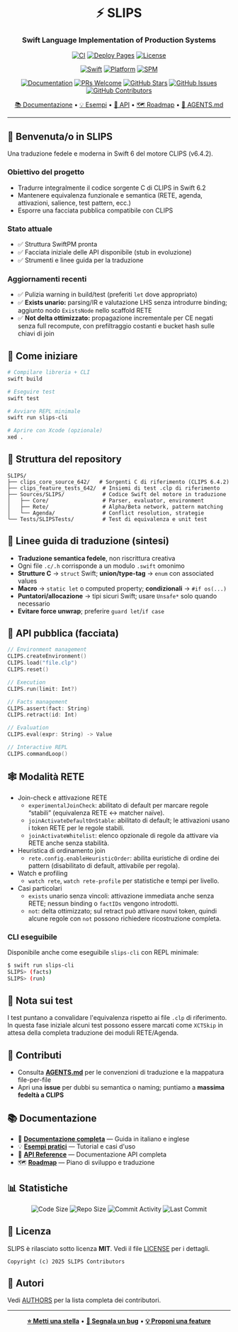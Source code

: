 <div align="center">

# ⚡ SLIPS

### Swift Language Implementation of Production Systems

[![CI](https://img.shields.io/github/actions/workflow/status/gpicchiarelli/SLIPS/ci.yml?branch=main&label=CI&logo=github&logoColor=white)](https://github.com/gpicchiarelli/SLIPS/actions/workflows/ci.yml)
[![Deploy Pages](https://img.shields.io/github/actions/workflow/status/gpicchiarelli/SLIPS/pages.yml?branch=main&label=docs&logo=github&logoColor=white)](https://github.com/gpicchiarelli/SLIPS/actions/workflows/pages.yml)
[![License](https://img.shields.io/github/license/gpicchiarelli/SLIPS?logo=opensourceinitiative&logoColor=white)](LICENSE)

[![Swift](https://img.shields.io/badge/Swift-6.2-FA7343?logo=swift&logoColor=white)](https://swift.org)
[![Platform](https://img.shields.io/badge/platform-macOS%20%7C%20Linux-lightgrey?logo=apple&logoColor=white)](https://github.com/gpicchiarelli/SLIPS)
[![SPM](https://img.shields.io/badge/SPM-compatible-brightgreen?logo=swift&logoColor=white)](https://swift.org/package-manager/)

[![Documentation](https://img.shields.io/badge/docs-online-blue?logo=readthedocs&logoColor=white)](https://gpicchiarelli.github.io/SLIPS/)
[![PRs Welcome](https://img.shields.io/badge/PRs-welcome-brightgreen?logo=github&logoColor=white)](https://github.com/gpicchiarelli/SLIPS/pulls)
[![GitHub Stars](https://img.shields.io/github/stars/gpicchiarelli/SLIPS?style=social)](https://github.com/gpicchiarelli/SLIPS/stargazers)
[![GitHub Issues](https://img.shields.io/github/issues/gpicchiarelli/SLIPS?logo=github&logoColor=white)](https://github.com/gpicchiarelli/SLIPS/issues)
[![GitHub Contributors](https://img.shields.io/github/contributors/gpicchiarelli/SLIPS?logo=github&logoColor=white)](https://github.com/gpicchiarelli/SLIPS/graphs/contributors)

[📚 Documentazione](https://gpicchiarelli.github.io/SLIPS/) • [💡 Esempi](https://gpicchiarelli.github.io/SLIPS/it/examples.html) • [🔧 API](https://gpicchiarelli.github.io/SLIPS/it/api.html) • [🗺️ Roadmap](docs/ROADMAP.md) • [🤝 AGENTS.md](AGENTS.md)

---

</div>

## 🎯 Benvenuta/o in SLIPS

Una traduzione fedele e moderna in Swift 6 del motore CLIPS (v6.4.2).

### Obiettivo del progetto

- Tradurre integralmente il codice sorgente C di CLIPS in Swift 6.2
- Mantenere equivalenza funzionale e semantica (RETE, agenda, attivazioni, salience, test pattern, ecc.)
- Esporre una facciata pubblica compatibile con CLIPS

### Stato attuale

- ✅ Struttura SwiftPM pronta
- ✅ Facciata iniziale delle API disponibile (stub in evoluzione)
- ✅ Strumenti e linee guida per la traduzione

### Aggiornamenti recenti

- ✅ Pulizia warning in build/test (preferiti `let` dove appropriato)
- ✅ **Exists unario:** parsing/IR e valutazione LHS senza introdurre binding; aggiunto nodo `ExistsNode` nello scaffold RETE
- ✅ **Not delta ottimizzato:** propagazione incrementale per CE negati senza full recompute, con prefiltraggio costanti e bucket hash sulle chiavi di join

## 🚀 Come iniziare

```bash
# Compilare libreria + CLI
swift build

# Eseguire test
swift test

# Avviare REPL minimale
swift run slips-cli

# Aprire con Xcode (opzionale)
xed .
```

## 📁 Struttura del repository

```
SLIPS/
├── clips_core_source_642/   # Sorgenti C di riferimento (CLIPS 6.4.2)
├── clips_feature_tests_642/  # Insiemi di test .clp di riferimento
├── Sources/SLIPS/            # Codice Swift del motore in traduzione
│   ├── Core/                 # Parser, evaluator, environment
│   ├── Rete/                 # Alpha/Beta network, pattern matching
│   └── Agenda/               # Conflict resolution, strategie
└── Tests/SLIPSTests/         # Test di equivalenza e unit test
```

## 📖 Linee guida di traduzione (sintesi)

- **Traduzione semantica fedele**, non riscrittura creativa
- Ogni file `.c/.h` corrisponde a un modulo `.swift` omonimo
- **Strutture C** → `struct` Swift; **union/type-tag** → `enum` con associated values
- **Macro** → `static let` o computed property; **condizionali** → `#if os(...)`
- **Puntatori/allocazione** → tipi sicuri Swift; usare `Unsafe*` solo quando necessario
- **Evitare force unwrap**; preferire `guard let`/`if case`

## 🔧 API pubblica (facciata)

```swift
// Environment management
CLIPS.createEnvironment()
CLIPS.load("file.clp")
CLIPS.reset()

// Execution
CLIPS.run(limit: Int?)

// Facts management
CLIPS.assert(fact: String)
CLIPS.retract(id: Int)

// Evaluation
CLIPS.eval(expr: String) -> Value

// Interactive REPL
CLIPS.commandLoop()
```

## 🕸️ Modalità RETE

- Join-check e attivazione RETE
  - `experimentalJoinCheck`: abilitato di default per marcare regole “stabili” (equivalenza RETE ↔ matcher naïve).
  - `joinActivateDefaultOnStable`: abilitato di default; le attivazioni usano i token RETE per le regole stabili.
  - `joinActivateWhitelist`: elenco opzionale di regole da attivare via RETE anche senza stabilità.
- Heuristica di ordinamento join
  - `rete.config.enableHeuristicOrder`: abilita euristiche di ordine dei pattern (disabilitato di default, attivabile per regola).
- Watch e profiling
  - `watch rete`, `watch rete-profile` per statistiche e tempi per livello.
- Casi particolari
  - `exists` unario senza vincoli: attivazione immediata anche senza RETE; nessun binding o `factIDs` vengono introdotti.
  - `not`: delta ottimizzato; sul retract può attivare nuovi token, quindi alcune regole con `not` possono richiedere ricostruzione completa.

### CLI eseguibile

Disponibile anche come eseguibile `slips-cli` con REPL minimale:

```bash
$ swift run slips-cli
SLIPS> (facts)
SLIPS> (run)
```

## 🧪 Nota sui test

I test puntano a convalidare l'equivalenza rispetto ai file `.clp` di riferimento. In questa fase iniziale alcuni test possono essere marcati come `XCTSkip` in attesa della completa traduzione dei moduli RETE/Agenda.

## 🤝 Contributi

- Consulta **[AGENTS.md](AGENTS.md)** per le convenzioni di traduzione e la mappatura file-per-file
- Apri una **issue** per dubbi su semantica o naming; puntiamo a **massima fedeltà a CLIPS**

## 📚 Documentazione

- 📖 **[Documentazione completa](https://gpicchiarelli.github.io/SLIPS/)** — Guida in italiano e inglese
- 💡 **[Esempi pratici](https://gpicchiarelli.github.io/SLIPS/it/examples.html)** — Tutorial e casi d'uso
- 🔧 **[API Reference](https://gpicchiarelli.github.io/SLIPS/it/api.html)** — Documentazione API completa
- 🗺️ **[Roadmap](docs/ROADMAP.md)** — Piano di sviluppo e traduzione

## 📊 Statistiche

<div align="center">

![Code Size](https://img.shields.io/github/languages/code-size/gpicchiarelli/SLIPS?logo=github&logoColor=white)
![Repo Size](https://img.shields.io/github/repo-size/gpicchiarelli/SLIPS?logo=github&logoColor=white)
![Commit Activity](https://img.shields.io/github/commit-activity/m/gpicchiarelli/SLIPS?logo=github&logoColor=white)
![Last Commit](https://img.shields.io/github/last-commit/gpicchiarelli/SLIPS?logo=github&logoColor=white)

</div>

## 📄 Licenza

SLIPS è rilasciato sotto licenza **MIT**. Vedi il file [LICENSE](LICENSE) per i dettagli.

```
Copyright (c) 2025 SLIPS Contributors
```

## 👥 Autori

Vedi [AUTHORS](AUTHORS) per la lista completa dei contributori.

---

<div align="center">

**[⭐ Metti una stella](https://github.com/gpicchiarelli/SLIPS/stargazers)** • **[🐛 Segnala un bug](https://github.com/gpicchiarelli/SLIPS/issues/new?template=bug_report.md)** • **[💡 Proponi una feature](https://github.com/gpicchiarelli/SLIPS/issues/new?template=feature_request.md)**

</div>
